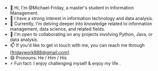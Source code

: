 - 👋 Hi, I'm @Michael-Friday, a master's student in Information Management.
- 👀 I have a strong interest in information technology and data analysis.
- 🌱 Currently, I'm delving deeper into knowledge related to information management, data science, and related fields.
- 💞️ I'm open to collaborating on any projects involving Python, Java, or data analysis.
- 📫 If you'd like to get in touch with me, you can reach me through [fridaywork888@gmail.com].
- 😄 Pronouns: He / Him / His
- ⚡ Fun fact: I enjoy challenging myself & enjoy my life .

<!---
Michael-Friday/Michael-Friday is a ✨ special ✨ repository because its `README.md` (this file) appears on your GitHub profile.
You can click the Preview link to take a look at your changes.
--->
